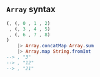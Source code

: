 ## `Array` syntax

```elm
(, (, 0 , 1 , 2)
 , (, 3 , 4 , 5)
 , (, 6 , 7 , 8)
)
    |> Array.concatMap Array.sum
    |> Array.map String.fromInt
--> , "3"
--> , "12"
--> , "21"
```
